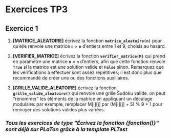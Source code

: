 # Exercices TP3

## Exercice 1

1. **[MATRICE_ALEATOIRE]** écrivez la fonction **<code>matrice_aleatoire(n)</code>** pour qu’elle renvoie une matrice **<code>n</code>** × **<code>n</code>** d’entiers entre 1 et 9, choisis au hasard.

2. **[VERIFIER_MATRICE]** écrivez la fonction **<code>verifier_matrice(M)</code>** qui prend en paramètre une matrice **<code>n</code>** × **<code>n</code>** d’entiers, afin que cette fonction renvoie **<code>True</code>** si la matrice est une solution valide et **<code>False</code>** sinon. Remarquez que les vérifications à effectuer sont assez répétitives; il est donc plus que recommandé de créer une ou des fonctions auxiliaires.

3. **[GRILLE_VALIDE_ALEATOIRE]** écrivez la fonction **<code>grille_valide_aleatoire()</code>** qui renvoie une grille Sudoku valide. on peut “renommer” les éléments de la matrice en appliquant un décalage modulaire: par exemple, remplacer M[i][j] par (M[i][j] + 5) % 9 + 1 pour renvoyer des solutions valides plus variées.

### _Tous les exercices de type "Écrivez la fonction {fonction()}" sont déjà sur PLaTon grâce à la template PLTest_
